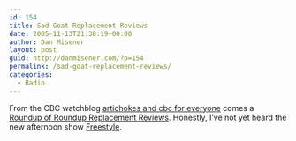 ```yaml
---
id: 154
title: Sad Goat Replacement Reviews
date: 2005-11-13T21:38:19+00:00
author: Dan Misener
layout: post
guid: http://danmisener.com/?p=154
permalink: /sad-goat-replacement-reviews/
categories:
  - Radio
---
```

From the CBC watchblog [artichokes and cbc for everyone](http://cbc.stasis.org/) comes a [Roundup of Roundup Replacement Reviews](http://cbc.stasis.org/?p=14). Honestly, I&#8217;ve not yet heard the new afternoon show [Freestyle](http://www.cbc.ca/freestyle/).